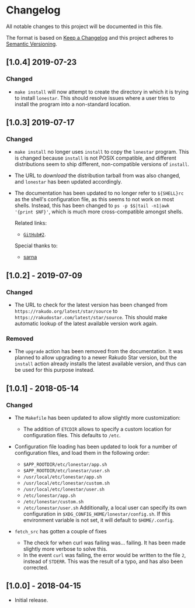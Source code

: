 # Changelog
All notable changes to this project will be documented in this file.

The format is based on [Keep a Changelog](https://keepachangelog.com/en/1.0.0/)
and this project adheres to [Semantic
Versioning](https://semver.org/spec/v2.0.0.html).

## [1.0.4] 2019-07-23

### Changed

- `make install` will now attempt to create the directory in which it is trying
  to install `lonestar`. This should resolve issues where a user tries to
  install the program into a non-standard location.

## [1.0.3] 2019-07-17

### Changed

- `make install` no longer uses `install` to copy the `lonestar` program. This
  is changed because `install` is not POSIX compatible, and different
  distributions seem to ship different, non-compatible versions of `install`.

- The URL to *download* the distribution tarball from was also changed, and
  `lonestar` has been updated accordingly.

- The documentation has been updated to no longer refer to `${SHELL}rc` as the
  shell's configuration file, as this seems to not work on most shells.
  Instead, this has been changed to `ps -p $$|tail -n1|awk '{print $NF}'`,
  which is much more cross-compatible amongst shells.

  Related links:

  - [`GitHub#2`](https://github.com/Tyil/lonestar/issues/2).

  Special thanks to:

  - [sarna](https://github.com/sarna)

## [1.0.2] - 2019-07-09

### Changed

- The URL to check for the latest version has been changed from
  `https://rakudo.org/latest/star/source` to
  `https://rakudostar.com/latest/star/source`. This should make automatic
  lookup of the latest available version work again.

### Removed

- The `upgrade` action has been removed from the documentation. It was planned
  to allow upgrading to a newer Rakudo Star version, but the `install` action
  already installs the latest available version, and thus can be used for this
  purpose instead.

## [1.0.1] - 2018-05-14

### Changed

- The `Makefile` has been updated to allow slightly more customization:
  - The addition of `ETCDIR` allows to specify a custom location for
     configuration files. This defaults to `/etc`.

- Configuration file loading has been updated to look for a number of
  configuration files, and load them in the following order:
  - `$APP_ROOTDIR/etc/lonestar/app.sh`
  - `$APP_ROOTDIR/etc/lonestar/user.sh`
  - `/usr/local/etc/lonestar/app.sh`
  - `/usr/local/etc/lonestar/custom.sh`
  - `/usr/local/etc/lonestar/user.sh`
  - `/etc/lonestar/app.sh`
  - `/etc/lonestar/custom.sh`
  - `/etc/lonestar/user.sh`
  Additionally, a local user can specify its own configuration in
  `$XDG_CONFIG_HOME/lonestar/config.sh`. If this environment variable is not
  set, it will default to `$HOME/.config`.

- `fetch_src` has gotten a couple of fixes
  - The check for when curl was failing was... failing. It has been made
    slightly more verbose to solve this.
  - In the event `curl` was failing, the error would be written to the file
    `2`, instead of `STDERR`. This was the result of a typo, and has also been
    corrected.

## [1.0.0] - 2018-04-15

- Initial release.
